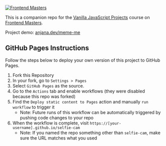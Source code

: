 [![Frontend Masters](https://static.frontendmasters.com/assets/brand/logos/full.png)](https://frontendmasters.com)

This is a companion repo for the [Vanilla JavaScript Projects](https://frontendmasters.com/courses/javascript-projects/) course on [Frontend Masters](https://frontendmasters.com).

Project demo: [anjana.dev/meme-me](https://anjana.dev/meme-me/)

## GitHub Pages Instructions

Follow the steps below to deploy your own version of this project to GitHub Pages.

1) Fork this Repository
2) In your fork, go to `Settings > Pages`
3) Select `GitHub Pages` as the source. 
4) Go to the `Actions` tab and enable workflows (they were disabled because this repo was forked)
5) Find the `Deploy static content to Pages` action and manually `run workflow` to trigger it
	- Note: Future runs of this workflow can be automatically triggered by pushing code changes to your repo
6) When the workflow is complete, visit `https://[your-username].github.io/selfie-cam`
	- Note: If you named the repo something other than `selfie-cam`, make sure the URL matches what you used
